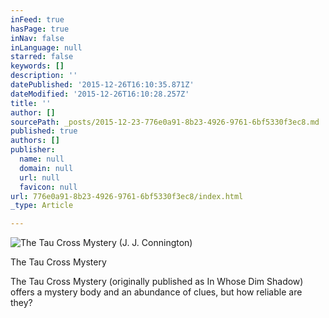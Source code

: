 ```yaml
---
inFeed: true
hasPage: true
inNav: false
inLanguage: null
starred: false
keywords: []
description: ''
datePublished: '2015-12-26T16:10:35.871Z'
dateModified: '2015-12-26T16:10:28.257Z'
title: ''
author: []
sourcePath: _posts/2015-12-23-776e0a91-8b23-4926-9761-6bf5330f3ec8.md
published: true
authors: []
publisher:
  name: null
  domain: null
  url: null
  favicon: null
url: 776e0a91-8b23-4926-9761-6bf5330f3ec8/index.html
_type: Article

---
```

![The Tau Cross Mystery (J. J. Connington)](https://the-grid-user-content.s3-us-west-2.amazonaws.com/59c9273a-6eeb-4e0f-9a4c-5f47466643a6.jpg)

The Tau Cross Mystery

The Tau Cross Mystery (originally published as In Whose Dim Shadow) offers a mystery body and an abundance of clues, but how reliable are they?